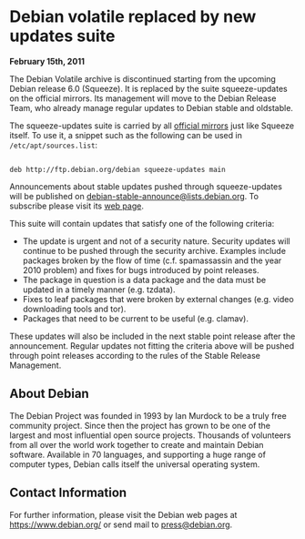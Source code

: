 
Debian volatile replaced by new updates suite
=============================================


**February 15th, 2011**


The Debian Volatile archive is discontinued starting from the upcoming
Debian release 6.0 (Squeeze). It is replaced by the suite
squeeze-updates on the official mirrors. Its management will move to the
Debian Release Team, who already manage regular updates to Debian stable and
oldstable.


The squeeze-updates suite is carried by all [official mirrors](https://www.debian.org/mirror/list) just like Squeeze
itself. To use it, a snippet such as the following can be used in
`/etc/apt/sources.list`:



```

deb http://ftp.debian.org/debian squeeze-updates main

```

Announcements about stable updates pushed through squeeze-updates will be
published on [debian-stable-announce@lists.debian.org](https://lists.debian.org/debian-stable-announce/).
To subscribe please visit its [web page](https://lists.debian.org/debian-stable-announce/).


This suite will contain updates that satisfy one of the following
criteria:


* The update is urgent and not of a security nature. Security updates will
 continue to be pushed through the security archive. Examples include
 packages broken by the flow of time (c.f. spamassassin and the year 2010
 problem) and fixes for bugs introduced by point releases.
* The package in question is a data package and the data must be updated in a
 timely manner (e.g. tzdata).
* Fixes to leaf packages that were broken by external changes (e.g. video
 downloading tools and tor).
* Packages that need to be current to be useful (e.g. clamav).


These updates will also be included in the next stable point release after
the announcement. Regular updates not fitting the criteria above will be
pushed through point releases according to the rules of the Stable Release
Management.


About Debian
------------



The Debian Project was founded in 1993 by Ian Murdock to be a truly
free community project. Since then the project has grown to be one of
the largest and most influential open source projects. Thousands of
volunteers from all over the world work together to create and
maintain Debian software. Available in 70 languages, and
supporting a huge range of computer types, Debian calls itself the
universal operating system.



Contact Information
-------------------


For further information, please visit the Debian web pages at
<https://www.debian.org/> or send mail to
<press@debian.org>.



